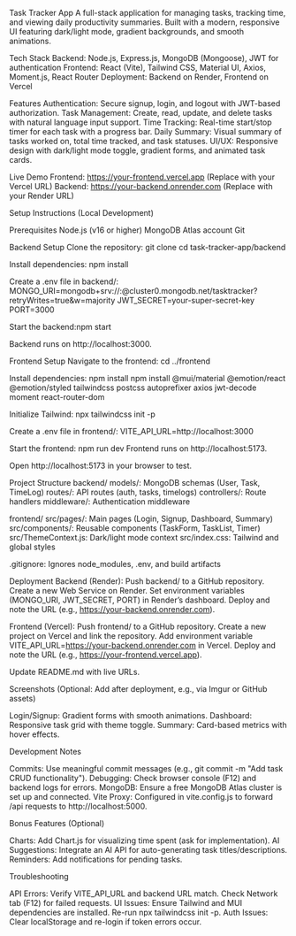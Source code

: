 Task Tracker App
A full-stack application for managing tasks, tracking time, and viewing daily productivity summaries. Built with a modern, responsive UI featuring dark/light mode, gradient backgrounds, and smooth animations.

Tech Stack
Backend: Node.js, Express.js, MongoDB (Mongoose), JWT for authentication
Frontend: React (Vite), Tailwind CSS, Material UI, Axios, Moment.js, React Router
Deployment: Backend on Render, Frontend on Vercel

Features
Authentication: Secure signup, login, and logout with JWT-based authorization.
Task Management: Create, read, update, and delete tasks with natural language input support.
Time Tracking: Real-time start/stop timer for each task with a progress bar.
Daily Summary: Visual summary of tasks worked on, total time tracked, and task statuses.
UI/UX: Responsive design with dark/light mode toggle, gradient forms, and animated task cards.

Live Demo
Frontend: https://your-frontend.vercel.app (Replace with your Vercel URL)
Backend: https://your-backend.onrender.com (Replace with your Render URL)


Setup Instructions (Local Development)

Prerequisites
Node.js (v16 or higher)
MongoDB Atlas account
Git

Backend Setup
Clone the repository:
git clone <your-repo-url>
cd task-tracker-app/backend


Install dependencies:
npm install

Create a .env file in backend/:
MONGO_URI=mongodb+srv://<username>:<password>@cluster0.mongodb.net/tasktracker?retryWrites=true&w=majority
JWT_SECRET=your-super-secret-key
PORT=3000

Start the backend:npm start

Backend runs on http://localhost:3000.

Frontend Setup
Navigate to the frontend:
cd ../frontend

Install dependencies:
npm install
npm install @mui/material @emotion/react @emotion/styled tailwindcss postcss autoprefixer axios jwt-decode moment react-router-dom

Initialize Tailwind:
npx tailwindcss init -p

Create a .env file in frontend/:
VITE_API_URL=http://localhost:3000

Start the frontend:
npm run dev
Frontend runs on http://localhost:5173.

Open http://localhost:5173 in your browser to test.

Project Structure
backend/
models/: MongoDB schemas (User, Task, TimeLog)
routes/: API routes (auth, tasks, timelogs)
controllers/: Route handlers
middleware/: Authentication middleware

frontend/
src/pages/: Main pages (Login, Signup, Dashboard, Summary)
src/components/: Reusable components (TaskForm, TaskList, Timer)
src/ThemeContext.js: Dark/light mode context
src/index.css: Tailwind and global styles

.gitignore: Ignores node_modules, .env, and build artifacts

Deployment
Backend (Render):
Push backend/ to a GitHub repository.
Create a new Web Service on Render.
Set environment variables (MONGO_URI, JWT_SECRET, PORT) in Render’s dashboard.
Deploy and note the URL (e.g., https://your-backend.onrender.com).

Frontend (Vercel):
Push frontend/ to a GitHub repository.
Create a new project on Vercel and link the repository.
Add environment variable VITE_API_URL=https://your-backend.onrender.com in Vercel.
Deploy and note the URL (e.g., https://your-frontend.vercel.app).


Update README.md with live URLs.

Screenshots
(Optional: Add after deployment, e.g., via Imgur or GitHub assets)

Login/Signup: Gradient forms with smooth animations.
Dashboard: Responsive task grid with theme toggle.
Summary: Card-based metrics with hover effects.

Development Notes

Commits: Use meaningful commit messages (e.g., git commit -m "Add task CRUD functionality").
Debugging: Check browser console (F12) and backend logs for errors.
MongoDB: Ensure a free MongoDB Atlas cluster is set up and connected.
Vite Proxy: Configured in vite.config.js to forward /api requests to http://localhost:5000.

Bonus Features (Optional)

Charts: Add Chart.js for visualizing time spent (ask for implementation).
AI Suggestions: Integrate an AI API for auto-generating task titles/descriptions.
Reminders: Add notifications for pending tasks.

Troubleshooting

API Errors: Verify VITE_API_URL and backend URL match. Check Network tab (F12) for failed requests.
UI Issues: Ensure Tailwind and MUI dependencies are installed. Re-run npx tailwindcss init -p.
Auth Issues: Clear localStorage and re-login if token errors occur.

